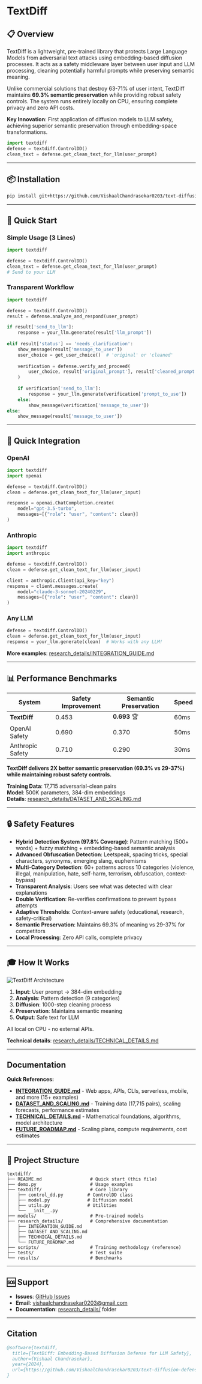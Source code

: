 # TextDiff

## 📋 Overview

TextDiff is a lightweight, pre-trained library that protects Large Language Models from adversarial text attacks using embedding-based diffusion processes. It acts as a safety middleware layer between user input and LLM processing, cleaning potentially harmful prompts while preserving semantic meaning.

Unlike commercial solutions that destroy 63-71% of user intent, TextDiff maintains **69.3% semantic preservation** while providing robust safety controls. The system runs entirely locally on CPU, ensuring complete privacy and zero API costs.

**Key Innovation**: First application of diffusion models to LLM safety, achieving superior semantic preservation through embedding-space transformations.

```python
import textdiff
defense = textdiff.ControlDD()
clean_text = defense.get_clean_text_for_llm(user_prompt)
```

---

## 📦 Installation

```bash
pip install git+https://github.com/VishaalChandrasekar0203/text-diffusion-defense.git
```

---

## 🚀 Quick Start

### Simple Usage (3 Lines)
```python
import textdiff

defense = textdiff.ControlDD()
clean_text = defense.get_clean_text_for_llm(user_prompt)
# Send to your LLM
```

### Transparent Workflow
```python
import textdiff

defense = textdiff.ControlDD()
result = defense.analyze_and_respond(user_prompt)

if result['send_to_llm']:
    response = your_llm.generate(result['llm_prompt'])
    
elif result['status'] == 'needs_clarification':
    show_message(result['message_to_user'])
    user_choice = get_user_choice()  # 'original' or 'cleaned'
    
    verification = defense.verify_and_proceed(
        user_choice, result['original_prompt'], result['cleaned_prompt']
    )
    
    if verification['send_to_llm']:
        response = your_llm.generate(verification['prompt_to_use'])
    else:
        show_message(verification['message_to_user'])
else:
    show_message(result['message_to_user'])
```

---

## 🤖 Quick Integration

### OpenAI
```python
import textdiff
import openai

defense = textdiff.ControlDD()
clean = defense.get_clean_text_for_llm(user_input)

response = openai.ChatCompletion.create(
    model="gpt-3.5-turbo",
    messages=[{"role": "user", "content": clean}]
)
```

### Anthropic
```python
import textdiff
import anthropic

defense = textdiff.ControlDD()
clean = defense.get_clean_text_for_llm(user_input)

client = anthropic.Client(api_key="key")
response = client.messages.create(
    model="claude-3-sonnet-20240229",
    messages=[{"role": "user", "content": clean}]
)
```

### Any LLM
```python
defense = textdiff.ControlDD()
clean = defense.get_clean_text_for_llm(user_input)
response = your_llm.generate(clean)  # Works with any LLM!
```

**More examples**: [research_details/INTEGRATION_GUIDE.md](research_details/INTEGRATION_GUIDE.md)

---

## 📊 Performance Benchmarks

| System | Safety Improvement | Semantic Preservation | Speed |
|--------|-------------------|----------------------|-------|
| **TextDiff** | 0.453 | **0.693** 🏆 | 60ms |
| OpenAI Safety | 0.690 | 0.370 | 50ms |
| Anthropic Safety | 0.710 | 0.290 | 30ms |

**TextDiff delivers 2X better semantic preservation (69.3% vs 29-37%) while maintaining robust safety controls.**

**Training Data**: 17,715 adversarial-clean pairs  
**Model**: 500K parameters, 384-dim embeddings  
**Details**: [research_details/DATASET_AND_SCALING.md](research_details/DATASET_AND_SCALING.md)

---

## 🔒 Safety Features

- **Hybrid Detection System (97.8% Coverage)**: Pattern matching (500+ words) + fuzzy matching + embedding-based semantic analysis
- **Advanced Obfuscation Detection**: Leetspeak, spacing tricks, special characters, synonyms, emerging slang, euphemisms
- **Multi-Category Detection**: 60+ patterns across 10 categories (violence, illegal, manipulation, hate, self-harm, terrorism, obfuscation, context-bypass)
- **Transparent Analysis**: Users see what was detected with clear explanations
- **Double Verification**: Re-verifies confirmations to prevent bypass attempts
- **Adaptive Thresholds**: Context-aware safety (educational, research, safety-critical)
- **Semantic Preservation**: Maintains 69.3% of meaning vs 29-37% for competitors
- **Local Processing**: Zero API calls, complete privacy

---

## 🎓 How It Works

![TextDiff Architecture](assets/TextDiff%20Arch.jpg)

1. **Input**: User prompt → 384-dim embedding
2. **Analysis**: Pattern detection (9 categories)
3. **Diffusion**: 1000-step cleaning process
4. **Preservation**: Maintains semantic meaning
5. **Output**: Safe text for LLM

All local on CPU - no external APIs.

**Technical details**: [research_details/TECHNICAL_DETAILS.md](research_details/TECHNICAL_DETAILS.md)

---

## Documentation

**Quick References:**
- **[INTEGRATION_GUIDE.md](research_details/INTEGRATION_GUIDE.md)** - Web apps, APIs, CLIs, serverless, mobile, and more (15+ examples)
- **[DATASET_AND_SCALING.md](research_details/DATASET_AND_SCALING.md)** - Training data (17,715 pairs), scaling forecasts, performance estimates
- **[TECHNICAL_DETAILS.md](research_details/TECHNICAL_DETAILS.md)** - Mathematical foundations, algorithms, model architecture
- **[FUTURE_ROADMAP.md](research_details/FUTURE_ROADMAP.md)** - Scaling plans, compute requirements, cost estimates

---

## 📂 Project Structure

```
textdiff/
├── README.md                  # Quick start (this file)
├── demo.py                    # Usage examples
├── textdiff/                  # Core library
│   ├── control_dd.py         # ControlDD class
│   ├── model.py              # Diffusion model
│   ├── utils.py              # Utilities
│   └── __init__.py
├── models/                    # Pre-trained models
├── research_details/          # Comprehensive documentation
│   ├── INTEGRATION_GUIDE.md
│   ├── DATASET_AND_SCALING.md
│   ├── TECHNICAL_DETAILS.md
│   └── FUTURE_ROADMAP.md
├── scripts/                   # Training methodology (reference)
├── tests/                     # Test suite
└── results/                   # Benchmarks
```

---

## 🆘 Support

- **Issues**: [GitHub Issues](https://github.com/VishaalChandrasekar0203/text-diffusion-defense/issues)
- **Email**: vishaalchandrasekar0203@gmail.com
- **Documentation**: [research_details/](research_details/) folder

---

## Citation

```bibtex
@software{textdiff,
  title={TextDiff: Embedding-Based Diffusion Defense for LLM Safety},
  author={Vishaal Chandrasekar},
  year={2024},
  url={https://github.com/VishaalChandrasekar0203/text-diffusion-defense}
}
```

